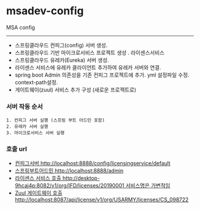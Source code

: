 # msadev-config
MSA config

---------

* 스프링클라우드 컨피그(config) 서버 생성.
* 스프링클라우드 기반 마이크로서비스 프로젝트 생성 . 라이센스서비스
* 스프링클라우드 유레카(Eureka) 서버 생성.
* 라이센스 서비스에 유레카 클라이언트 추가하여 유레카 서버와 연결.
* spring boot Admin 의존성을 기존 컨피그 프로젝트에 추가. yml 설정파일 수정. context-path설정.
* 게이트웨이(zuul) 서비스 추가 구성 (새로운 프로젝트로)

### 서버 작동 순서
```
1. 컨피그 서버 실행 (스프링 부트 어드민 포함)
2. 유레카 서버 실행
3. 마이크로서비스 서버 실행
```
### 호출 url
* [컨피그서버 http://localhost:8888/config/licensingservice/default](http://localhost:8888/config/licensingservice/default)
* [스프링부트어드민 http://localhost:8888/admin](http://localhost:8888/admin)
* [라이센스 서비스 호출 http://desktop-9hcaj4p:8082/v1/org/IFD/licenses/20190001 서비스명은 가변적임](http://desktop-9hcaj4p:8082/v1/org/IFD/licenses/20190001)
* [Zuul 게이트웨이 호출 http://localhost:8087/api/license/v1/org/USARMY/licenses/CS_098722](http://localhost:8087/api/license/v1/org/USARMY/licenses/CS_098722)
